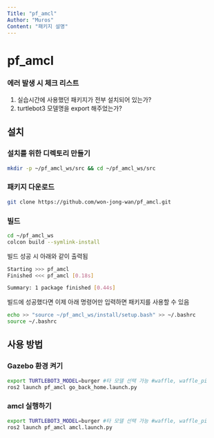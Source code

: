 ```yaml
---
Title: "pf_amcl"
Author: "Muros"
Content: "패키지 설명"
---
```


# pf_amcl

### 에러 발생 시 체크 리스트

1. 실습시간에 사용했던 패키지가 전부 설치되어 있는가?
2. turtlebot3 모델명을 export 해주었는가?

## 설치

### 설치를 위한 디렉토리 만들기

```bash
mkdir -p ~/pf_amcl_ws/src && cd ~/pf_amcl_ws/src 
```

### 패키지 다운로드

```bash
git clone https://github.com/won-jong-wan/pf_amcl.git
```

### 빌드

```bash
cd ~/pf_amcl_ws
colcon build --symlink-install
```

빌드 성공 시 아래와 같이 출력됨
```bash
Starting >>> pf_amcl 
Finished <<< pf_amcl [0.18s]                  

Summary: 1 package finished [0.44s]
```

빌드에 성공했다면 이제 아래 명령어만 입력하면 패키지를 사용할 수 있음
```bash
echo >> "source ~/pf_amcl_ws/install/setup.bash" >> ~/.bashrc
source ~/.bashrc
```

## 사용 방법

### Gazebo 환경 켜기
```bash
export TURTLEBOT3_MODEL=burger #타 모델 선택 가능 #waffle, waffle_pi
ros2 launch pf_amcl go_back_home.launch.py
```

### amcl 실행하기
```bash
export TURTLEBOT3_MODEL=burger #타 모델 선택 가능 #waffle, waffle_pi
ros2 launch pf_amcl amcl.launch.py
```